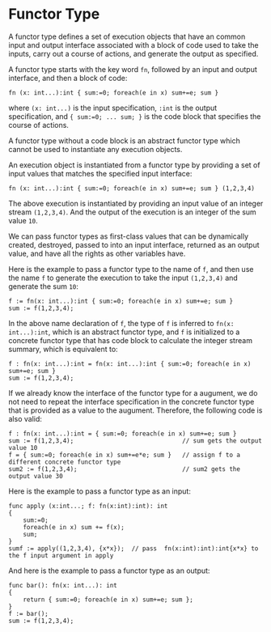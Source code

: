 # Functor Type

A functor type defines a set of execution objects that have an common input and output interface associated with a block of code used to
take the inputs, carry out a course of actions, and generate the output as specified.

A functor type starts with the key word `fn`, followed by an input and output interface, and then a block of code:
```altscript
fn (x: int...):int { sum:=0; foreach(e in x) sum+=e; sum }
```
where `(x: int...)` is the input specification, `:int` is the output specification, and `{ sum:=0; ... sum; }` is the code block
that specifies the course of actions.

A functor type without a code block is an abstract functor type which cannot be used to instantiate any execution objects.

An execution object is instantiated from a functor type by providing a set of input values that matches the specified input interface:
```altscript
fn (x: int...):int { sum:=0; foreach(e in x) sum+=e; sum } (1,2,3,4)
```
The above execution is instantiated by providing an input value of an integer stream `(1,2,3,4)`. And the output of the execution is an integer
of the sum value `10`.

We can pass functor types as first-class values that can be dynamically created, destroyed, passed to into an input interface, returned as an
output value, and have all the rights as other variables have.

Here is the example to pass a functor type to the name of `f`, and then use the name `f` to generate the execution to take the input `(1,2,3,4)`
and generate the sum `10`:
```altscript
f := fn(x: int...):int { sum:=0; foreach(e in x) sum+=e; sum }
sum := f(1,2,3,4);
```
In the above name declaration of `f`, the type of `f` is inferred to `fn(x: int...):int`, which is an abstract functor type, and `f` is
initialized to a concrete functor type that has code block to calculate the integer stream summary, which is equivalent  to:
```altscript
f : fn(x: int...):int = fn(x: int...):int { sum:=0; foreach(e in x) sum+=e; sum }
sum := f(1,2,3,4);
```
If we already know the interface of the functor type for a augument, we do not need to repeat the interface specification in the concrete functor type
that is provided as a value to the augument. Therefore, the following code is also valid:
```altscript
f : fn(x: int...):int = { sum:=0; foreach(e in x) sum+=e; sum }
sum := f(1,2,3,4);                              // sum gets the output value 10
f = { sum:=0; foreach(e in x) sum+=e*e; sum }   // assign f to a different concrete functor type
sum2 := f(1,2,3,4);                             // sum2 gets the output value 30
```
Here is the example to pass a functor type as an input:
```altscript
func apply (x:int...; f: fn(x:int):int): int
{
    sum:=0;
    foreach(e in x) sum += f(x);
    sum;
}
sumf := apply((1,2,3,4), {x*x});  // pass  fn(x:int):int):int{x*x} to the f input argument in apply
```
And here is the example to pass a functor type as an output:
```altscript
func bar(): fn(x: int...): int
{
    return { sum:=0; foreach(e in x) sum+=e; sum };
}
f := bar();
sum := f(1,2,3,4);
```



